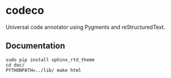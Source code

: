 codeco
======

Universal code annotator using Pygments and reStructuredText.

Documentation
-------------

    sudo pip install sphinx_rtd_theme
    cd doc/
    PYTHONPATH=../lib/ make html
